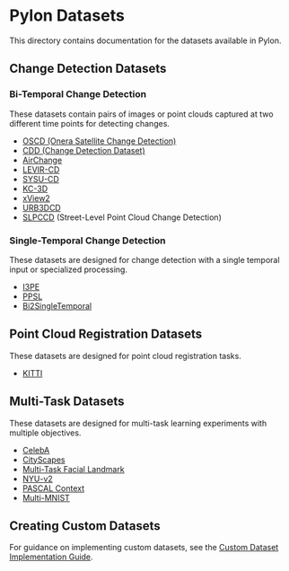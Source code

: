 # Pylon Datasets

This directory contains documentation for the datasets available in Pylon.

## Change Detection Datasets

### Bi-Temporal Change Detection

These datasets contain pairs of images or point clouds captured at two different time points for detecting changes.

- [OSCD (Onera Satellite Change Detection)](change_detection/bi_temporal/oscd.md)
- [CDD (Change Detection Dataset)](change_detection/bi_temporal/cdd.md)
- [AirChange](change_detection/bi_temporal/air_change.md)
- [LEVIR-CD](change_detection/bi_temporal/levir_cd.md)
- [SYSU-CD](change_detection/bi_temporal/sysu_cd.md)
- [KC-3D](change_detection/bi_temporal/kc_3d.md)
- [xView2](change_detection/bi_temporal/xview2.md)
- [URB3DCD](change_detection/bi_temporal/urb3dcd.md)
- [SLPCCD](change_detection/slpccd.md) (Street-Level Point Cloud Change Detection)

### Single-Temporal Change Detection

These datasets are designed for change detection with a single temporal input or specialized processing.

- [I3PE](change_detection/single_temporal/i3pe.md)
- [PPSL](change_detection/single_temporal/ppsl.md)
- [Bi2SingleTemporal](change_detection/single_temporal/bi2single_temporal.md)

## Point Cloud Registration Datasets

These datasets are designed for point cloud registration tasks.

- [KITTI](pcr_datasets/kitti.md)

## Multi-Task Datasets

These datasets are designed for multi-task learning experiments with multiple objectives.

- [CelebA](multi_task/celeb_a.md)
- [CityScapes](multi_task/city_scapes.md)
- [Multi-Task Facial Landmark](multi_task/multi_task_facial_landmark.md)
- [NYU-v2](multi_task/nyu_v2.md)
- [PASCAL Context](multi_task/pascal_context.md)
- [Multi-MNIST](multi_task/multi_mnist.md)

## Creating Custom Datasets

For guidance on implementing custom datasets, see the [Custom Dataset Implementation Guide](custom_dataset_implementation.md).
